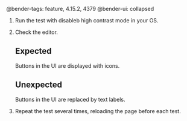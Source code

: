 @bender-tags: feature, 4.15.2, 4379
@bender-ui: collapsed

1. Run the test with disableb high contrast mode in your OS.
2. Check the editor.

	## Expected

	Buttons in the UI are displayed with icons.

	## Unexpected

	Buttons in the UI are replaced by text labels.
3. Repeat the test several times, reloading the page before each test.
